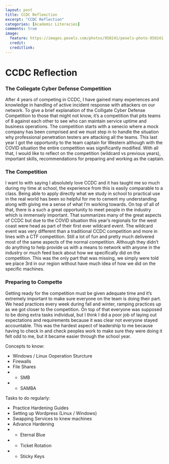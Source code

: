 ```yaml
---
layout: post
title: CCDC Refleection
excerpt: "CCDC Reflection"
categories: [Academic Literacies]
comments: true
image:
  feature: https://images.pexels.com/photos/950241/pexels-photo-950241.jpeg?auto=compress&cs=tinysrgb&dpr=2&h=650&w=940
  credit: 
  creditlink: 
---
```


# CCDC Reflection

### The Coliegate Cyber Defense Competition

After 4 years of competing in CCDC, I have gained many experiences and knowledge in handling of active incident response with attackers on our network. To give a brief explanation of the Colligate Cyber Defense Competition to those that might not know, it’s a competition that pits teams of 8 against each other to see who can maintain service uptime and business operations. The competition starts with a senecio where a mock company has been comprised and we must step in to handle the situation why professional penetration testers are attacking all the teams. This last year I got the opportunity to the team captain for Western although with the COVID situation the entire competition was significantly modified. With all that, I would like to reflect on the competition (wildcard vs previous years), important skills, recommendations for preparing and working as the captain. 

### The Competition

I want to with saying I absolutely love CCDC and it has taught me so much during my time at school, the experience from this is easily comparable to a class. Being able to apply directly what we study in school to practical use in the real world has been so helpful for me to cement my understanding along with giving me a sense of what I’m working towards. On top of all of that, there is a such a great opportunity to meet people in the industry which is immensely important. That summarizes many of the great aspects of CCDC but due to the COVID situation this year’s regionals for the west coast were head as part of their first ever wildcard event. The wildcard event was very different than a traditional CCDC competition and more in lines with a CTF competition. Still a lot of fun and pretty much delivered most of the same aspects of the normal competition. Although they didn’t do anything to help provide us with a means to network with anyone in the industry or much feed back about how we specifically did on the competition. This was the only part that was missing, we simply were told we place 3rd in our region without have much idea of how we did on the specific machines.

### Preparing to Compette

Getting ready for the competition must be given adequate time and it’s extremely important to make sure everyone on the team is doing their part. We head practices every week during fall and winter, ramping practices up as we got closer to the competition. On top of that everyone was supposed to be doing extra tasks individual, but I think I did a poor job of laying out expectations and requirements because it was clear not everyone stayed accountable. This was the hardest aspect of leadership to me because having to check in and check peoples work to make sure they were doing it felt odd to me, but it became easier through the school year. 

Concepts to know:
* Windows / Linux Ooperation Sturcture
* Firewalls
* File Shares
* * SMB
* * SAMBA

Tasks to do regularly:
* Practice Hardening Guides
* Setting up Wordpress (Linux / Windows)
* Swapping Services to knew machines
* Advance Hardening
* * Eternal Blue
* * Ticket Rotation
* * Sticky Keys
